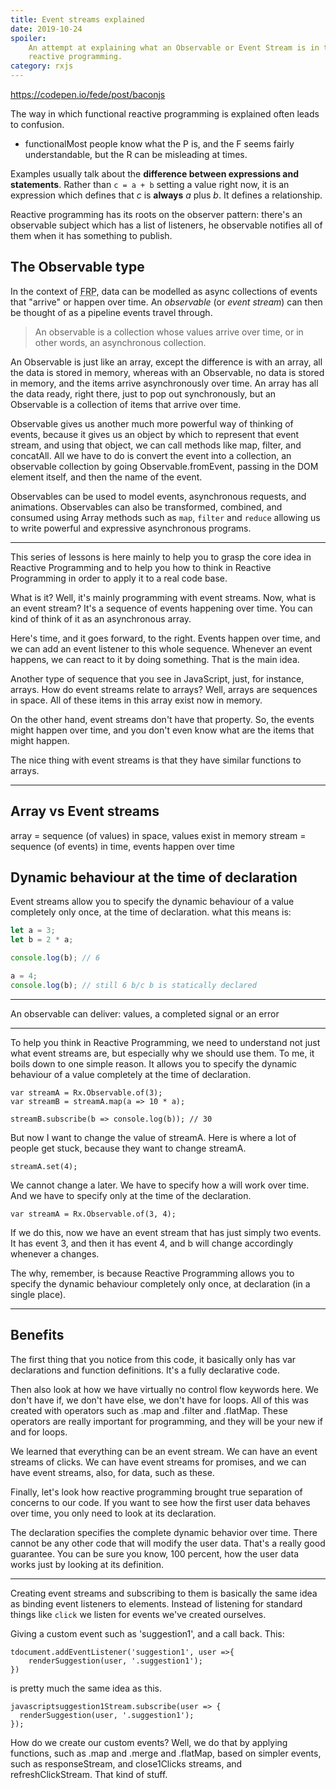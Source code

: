 ```yaml
---
title: Event streams explained
date: 2019-10-24
spoiler:
    An attempt at explaining what an Observable or Event Stream is in the context of functional
    reactive programming.
category: rxjs
---
```


https://codepen.io/fede/post/baconjs

The way in which functional reactive programming is explained often leads to confusion.

-   functionalMost people know what the P is, and the F seems fairly understandable, but the R can
    be misleading at times.

Examples usually talk about the **difference between expressions and statements**. Rather than
`c = a + b` setting a value right now, it is an expression which defines that _c_ is **always** _a_
plus _b_. It defines a relationship.

Reactive programming has its roots on the observer pattern: there's an observable subject which has
a list of listeners, he observable notifies all of them when it has something to publish.

## The Observable type

In the context of <abbr title="Functional Reactive Programming">FRP</abbr>, data can be modelled as
async collections of events that "arrive" or happen over time. An _observable_ (or _event stream_)
can then be thought of as a pipeline events travel through.

> An observable is a collection whose values arrive over time, or in other words, an asynchronous
> collection.

An Observable is just like an array, except the difference is with an array, all the data is stored
in memory, whereas with an Observable, no data is stored in memory, and the items arrive
asynchronously over time. An array has all the data ready, right there, just to pop out
synchronously, but an Observable is a collection of items that arrive over time.

Observable gives us another much more powerful way of thinking of events, because it gives us an
object by which to represent that event stream, and using that object, we can call methods like map,
filter, and concatAll. All we have to do is convert the event into a collection, an observable
collection by going Observable.fromEvent, passing in the DOM element itself, and then the name of
the event.

Observables can be used to model events, asynchronous requests, and animations. Observables can also
be transformed, combined, and consumed using Array methods such as `map`, `filter` and `reduce`
allowing us to write powerful and expressive asynchronous programs.

---

This series of lessons is here mainly to help you to grasp the core idea in Reactive Programming and
to help you how to think in Reactive Programming in order to apply it to a real code base.

What is it? Well, it's mainly programming with event streams. Now, what is an event stream? It's a
sequence of events happening over time. You can kind of think of it as an asynchronous array.

Here's time, and it goes forward, to the right. Events happen over time, and we can add an event
listener to this whole sequence. Whenever an event happens, we can react to it by doing something.
That is the main idea.

Another type of sequence that you see in JavaScript, just, for instance, arrays. How do event
streams relate to arrays? Well, arrays are sequences in space. All of these items in this array
exist now in memory.

On the other hand, event streams don't have that property. So, the events might happen over time,
and you don't even know what are the items that might happen.

The nice thing with event streams is that they have similar functions to arrays.

---

## Array vs Event streams

array = sequence (of values) in space, values exist in memory stream = sequence (of events) in time,
events happen over time

## Dynamic behaviour at the time of declaration

Event streams allow you to specify the dynamic behaviour of a value completely only once, at the
time of declaration. what this means is:

```js
let a = 3;
let b = 2 * a;

console.log(b); // 6

a = 4;
console.log(b); // still 6 b/c b is statically declared
```

---

An observable can deliver: values, a completed signal or an error

---

To help you think in Reactive Programming, we need to understand not just what event streams are,
but especially why we should use them. To me, it boils down to one simple reason. It allows you to
specify the dynamic behaviour of a value completely at the time of declaration.

```
var streamA = Rx.Observable.of(3);
var streamB = streamA.map(a => 10 * a);

streamB.subscribe(b => console.log(b)); // 30
```

But now I want to change the value of streamA. Here is where a lot of people get stuck, because they
want to change streamA.

```
streamA.set(4);
```

We cannot change a later. We have to specify how a will work over time. And we have to specify only
at the time of the declaration.

```
var streamA = Rx.Observable.of(3, 4);
```

If we do this, now we have an event stream that has just simply two events. It has event 3, and then
it has event 4, and b will change accordingly whenever a changes.

The why, remember, is because Reactive Programming allows you to specify the dynamic behaviour
completely only once, at declaration (in a single place).

---

## Benefits

The first thing that you notice from this code, it basically only has var declarations and function
definitions. It's a fully declarative code.

Then also look at how we have virtually no control flow keywords here. We don't have if, we don't
have else, we don't have for loops. All of this was created with operators such as .map and .filter
and .flatMap. These operators are really important for programming, and they will be your new if and
for loops.

We learned that everything can be an event stream. We can have an event streams of clicks. We can
have event streams for promises, and we can have event streams, also, for data, such as these.

Finally, let's look how reactive programming brought true separation of concerns to our code. If you
want to see how the first user data behaves over time, you only need to look at its declaration.

The declaration specifies the complete dynamic behavior over time. There cannot be any other code
that will modify the user data. That's a really good guarantee. You can be sure you know, 100
percent, how the user data works just by looking at its definition.

---

Creating event streams and subscribing to them is basically the same idea as binding event listeners
to elements. Instead of listening for standard things like `click` we listen for events we've
created ourselves.

Giving a custom event such as 'suggestion1', and a call back. This:

```
tdocument.addEventListener('suggestion1', user =>{
    renderSuggestion(user, '.suggestion1');
})
```

is pretty much the same idea as this.

```
javascriptsuggestion1Stream.subscribe(user => {
  renderSuggestion(user, '.suggestion1');
});
```

How do we create our custom events? Well, we do that by applying functions, such as .map and .merge
and .flatMap, based on simpler events, such as responseStream, and close1Clicks streams, and
refreshClickStream. That kind of stuff.
